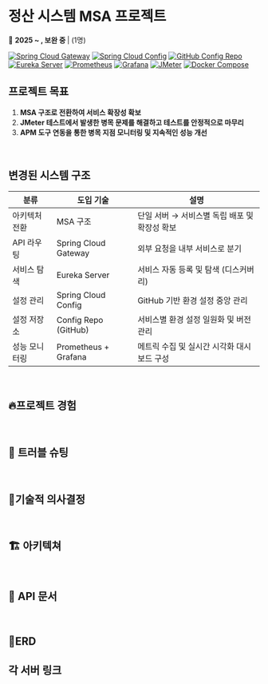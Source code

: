 # 정산 시스템 MSA 프로젝트

📅 <b>2025 ~ , 보완 중 </b> | (1명)



[![Spring Cloud Gateway][Gateway]][Gateway-url]
[![Spring Cloud Config][Config]][Config-url]
[![GitHub Config Repo][GitHubConfigRepo]][GitHubConfigRepo-url]
[![Eureka Server][Eureka]][Eureka-url]
[![Prometheus][Prometheus]][Prometheus-url]
[![Grafana][Grafana]][Grafana-url]
[![JMeter][JMeter]][JMeter-url]
[![Docker Compose][DockerCompose]][DockerCompose-url]

<!-- Badge 이미지 링크 -->
[Gateway]: https://img.shields.io/badge/Spring%20Cloud%20Gateway-00BFFF?style=for-the-badge&logo=spring&logoColor=white
[Config]: https://img.shields.io/badge/Spring%20Cloud%20Config-7F52FF?style=for-the-badge&logo=spring&logoColor=white
[Eureka]: https://img.shields.io/badge/Eureka%20Server-6DB33F?style=for-the-badge&logo=spring&logoColor=white
[Prometheus]: https://img.shields.io/badge/Prometheus-E6522C?style=for-the-badge&logo=prometheus&logoColor=white
[Grafana]: https://img.shields.io/badge/Grafana-F46800?style=for-the-badge&logo=grafana&logoColor=white
[JMeter]: https://img.shields.io/badge/JMeter-D22128?style=for-the-badge&logo=apache-jmeter&logoColor=white  
[DockerCompose]: https://img.shields.io/badge/Docker%20Compose-2496ED?style=for-the-badge&logo=docker&logoColor=white
[GitHubConfigRepo]: https://img.shields.io/badge/GitHub%20Config%20Repo-181717?style=for-the-badge&logo=github&logoColor=white

<!-- 웹사이트 링크 -->
[Gateway-url]: https://spring.io/projects/spring-cloud-gateway
[Config-url]: https://spring.io/projects/spring-cloud-config
[Eureka-url]: https://spring.io/projects/spring-cloud-netflix
[Prometheus-url]: https://prometheus.io/
[Grafana-url]: https://grafana.com/
[JMeter-url]: https://jmeter.apache.org/
[DockerCompose-url]: https://docs.docker.com/compose/
[GitHubConfigRepo-url]: https://github.com/

## 프로젝트 목표
1. **MSA 구조로 전환하여 서비스 확장성 확보**  <br>
2. **JMeter 테스트에서 발생한 병목 문제를 해결하고 테스트를 안정적으로 마무리**  <br>
3. **APM 도구 연동을 통한 병목 지점 모니터링 및 지속적인 성능 개선**  <br>
<br>

## 변경된 시스템 구조

| 분류 | 도입 기술 | 설명 |
|------|-----------|------|
| 아키텍처 전환 | MSA 구조 | 단일 서버 → 서비스별 독립 배포 및 확장성 확보 |
| API 라우팅 | Spring Cloud Gateway | 외부 요청을 내부 서비스로 분기 |
| 서비스 탐색 | Eureka Server | 서비스 자동 등록 및 탐색 (디스커버리) |
| 설정 관리 | Spring Cloud Config | GitHub 기반 환경 설정 중앙 관리 |
| 설정 저장소 | Config Repo (GitHub) | 서비스별 환경 설정 일원화 및 버전 관리 |
| 성능 모니터링 | Prometheus + Grafana | 메트릭 수집 및 실시간 시각화 대시보드 구성 |



<br>


## 🔥프로젝트 경험


<br>

## 🔫 트러블 슈팅

<br>

## 🔎기술적 의사결정


<br>



## 🏗 아키텍쳐

<br>

 
## :bookmark: API 문서


<br>


## 📙ERD

## 각 서버 링크




